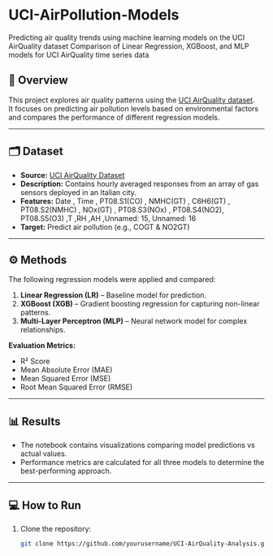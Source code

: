 # UCI-AirPollution-Models
Predicting air quality trends using machine learning models on the UCI AirQuality dataset  Comparison of Linear Regression, XGBoost, and MLP models for UCI AirQuality time series data 
## 📖 Overview

This project explores air quality patterns using the [UCI AirQuality dataset](https://archive.ics.uci.edu/ml/datasets/air+quality).  
It focuses on predicting air pollution levels based on environmental factors and compares the performance of different regression models.  

---

## 🗂 Dataset
- **Source:** [UCI AirQuality Dataset](https://archive.ics.uci.edu/ml/datasets/air+quality)  
- **Description:** Contains hourly averaged responses from an array of gas sensors deployed in an Italian city.  
- **Features:**  Date	, Time	, PT08.S1(CO) ,	NMHC(GT)	, C6H6(GT)	, PT08.S2(NMHC) ,	NOx(GT)	, PT08.S3(NOx) , 	PT08.S4(NO2),	PT08.S5(O3)	,T	,RH	,AH	,Unnamed: 15,	Unnamed: 16 
- **Target:** Predict air pollution (e.g., COGT & NO2GT)

---

## ⚙ Methods
The following regression models were applied and compared:
1. **Linear Regression (LR)** – Baseline model for prediction.
2. **XGBoost (XGB)** – Gradient boosting regression for capturing non-linear patterns.
3. **Multi-Layer Perceptron (MLP)** – Neural network model for complex relationships.

**Evaluation Metrics:**  
- R² Score  
- Mean Absolute Error (MAE)  
- Mean Squared Error (MSE)  
- Root Mean Squared Error (RMSE)

---

## 📊 Results
- The notebook contains visualizations comparing model predictions vs actual values.  
- Performance metrics are calculated for all three models to determine the best-performing approach.

---

## 💻 How to Run
1. Clone the repository:
   ```bash
   git clone https://github.com/yourusername/UCI-AirQuality-Analysis.git
